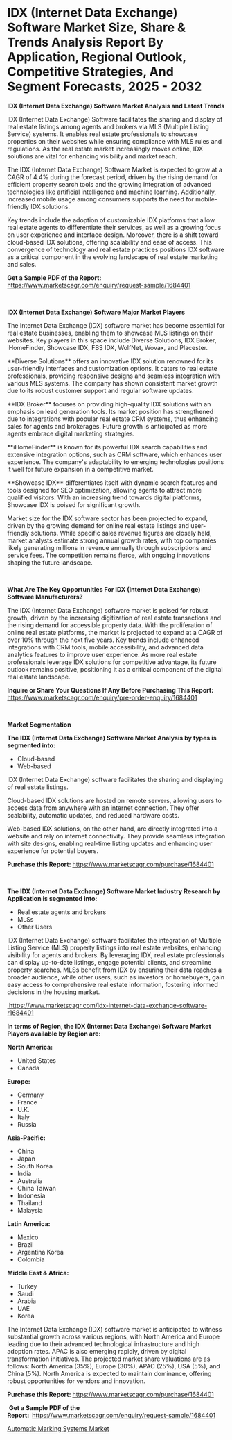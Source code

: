 <p><h1>IDX (Internet Data Exchange) Software Market Size, Share & Trends Analysis Report By Application, Regional Outlook, Competitive Strategies, And Segment Forecasts, 2025 - 2032</h1></p><p><strong>IDX (Internet Data Exchange) Software Market Analysis and Latest Trends</strong></p>
<p><p>IDX (Internet Data Exchange) Software facilitates the sharing and display of real estate listings among agents and brokers via MLS (Multiple Listing Service) systems. It enables real estate professionals to showcase properties on their websites while ensuring compliance with MLS rules and regulations. As the real estate market increasingly moves online, IDX solutions are vital for enhancing visibility and market reach.</p><p>The IDX (Internet Data Exchange) Software Market is expected to grow at a CAGR of 4.4% during the forecast period, driven by the rising demand for efficient property search tools and the growing integration of advanced technologies like artificial intelligence and machine learning. Additionally, increased mobile usage among consumers supports the need for mobile-friendly IDX solutions.</p><p>Key trends include the adoption of customizable IDX platforms that allow real estate agents to differentiate their services, as well as a growing focus on user experience and interface design. Moreover, there is a shift toward cloud-based IDX solutions, offering scalability and ease of access. This convergence of technology and real estate practices positions IDX software as a critical component in the evolving landscape of real estate marketing and sales.</p></p>
<p><strong>Get a Sample PDF of the Report:&nbsp;</strong> <a href="https://www.marketscagr.com/enquiry/request-sample/1684401?utm_campaign=2998&utm_medium=2&utm_source=Github&utm_content=ia&utm_term=26032025&utm_id=idx-internet-data-exchange-software">https://www.marketscagr.com/enquiry/request-sample/1684401</a></p>
<p>&nbsp;</p>
<p><strong>IDX (Internet Data Exchange) Software Major Market Players</strong></p>
<p><p>The Internet Data Exchange (IDX) software market has become essential for real estate businesses, enabling them to showcase MLS listings on their websites. Key players in this space include Diverse Solutions, IDX Broker, iHomeFinder, Showcase IDX, FBS IDX, WolfNet, Wovax, and Placester.</p><p>**Diverse Solutions** offers an innovative IDX solution renowned for its user-friendly interfaces and customization options. It caters to real estate professionals, providing responsive designs and seamless integration with various MLS systems. The company has shown consistent market growth due to its robust customer support and regular software updates. </p><p>**IDX Broker** focuses on providing high-quality IDX solutions with an emphasis on lead generation tools. Its market position has strengthened due to integrations with popular real estate CRM systems, thus enhancing sales for agents and brokerages. Future growth is anticipated as more agents embrace digital marketing strategies.</p><p>**iHomeFinder** is known for its powerful IDX search capabilities and extensive integration options, such as CRM software, which enhances user experience. The company's adaptability to emerging technologies positions it well for future expansion in a competitive market.</p><p>**Showcase IDX** differentiates itself with dynamic search features and tools designed for SEO optimization, allowing agents to attract more qualified visitors. With an increasing trend towards digital platforms, Showcase IDX is poised for significant growth.</p><p>Market size for the IDX software sector has been projected to expand, driven by the growing demand for online real estate listings and user-friendly solutions. While specific sales revenue figures are closely held, market analysts estimate strong annual growth rates, with top companies likely generating millions in revenue annually through subscriptions and service fees. The competition remains fierce, with ongoing innovations shaping the future landscape.</p></p>
<p>&nbsp;</p>
<p><strong>What Are The Key Opportunities For IDX (Internet Data Exchange) Software Manufacturers?</strong></p>
<p><p>The IDX (Internet Data Exchange) software market is poised for robust growth, driven by the increasing digitization of real estate transactions and the rising demand for accessible property data. With the proliferation of online real estate platforms, the market is projected to expand at a CAGR of over 10% through the next five years. Key trends include enhanced integrations with CRM tools, mobile accessibility, and advanced data analytics features to improve user experience. As more real estate professionals leverage IDX solutions for competitive advantage, its future outlook remains positive, positioning it as a critical component of the digital real estate landscape.</p></p>
<p><strong>Inquire or Share Your Questions If Any Before Purchasing This Report:</strong> <a href="https://www.marketscagr.com/enquiry/pre-order-enquiry/1684401?utm_campaign=2998&utm_medium=2&utm_source=Github&utm_content=ia&utm_term=26032025&utm_id=idx-internet-data-exchange-software">https://www.marketscagr.com/enquiry/pre-order-enquiry/1684401</a></p>
<p>&nbsp;</p>
<p><strong>Market Segmentation</strong></p>
<p><strong>The IDX (Internet Data Exchange) Software Market Analysis by types is segmented into:</strong></p>
<p><ul><li>Cloud-based</li><li>Web-based</li></ul></p>
<p><p>IDX (Internet Data Exchange) software facilitates the sharing and displaying of real estate listings. </p><p>Cloud-based IDX solutions are hosted on remote servers, allowing users to access data from anywhere with an internet connection. They offer scalability, automatic updates, and reduced hardware costs. </p><p>Web-based IDX solutions, on the other hand, are directly integrated into a website and rely on internet connectivity. They provide seamless integration with site designs, enabling real-time listing updates and enhancing user experience for potential buyers.</p></p>
<p><strong>Purchase this Report:&nbsp;</strong><a href="https://www.marketscagr.com/purchase/1684401?utm_campaign=2998&utm_medium=2&utm_source=Github&utm_content=ia&utm_term=26032025&utm_id=idx-internet-data-exchange-software">https://www.marketscagr.com/purchase/1684401</a></p>
<p>&nbsp;</p>
<p><strong>The IDX (Internet Data Exchange) Software Market Industry Research by Application is segmented into:</strong></p>
<p><ul><li>Real estate agents and brokers</li><li>MLSs</li><li>Other Users</li></ul></p>
<p><p>IDX (Internet Data Exchange) software facilitates the integration of Multiple Listing Service (MLS) property listings into real estate websites, enhancing visibility for agents and brokers. By leveraging IDX, real estate professionals can display up-to-date listings, engage potential clients, and streamline property searches. MLSs benefit from IDX by ensuring their data reaches a broader audience, while other users, such as investors or homebuyers, gain easy access to comprehensive real estate information, fostering informed decisions in the housing market.</p></p>
<p><a href="https://www.marketscagr.com/idx-internet-data-exchange-software-r1684401?utm_campaign=2998&utm_medium=2&utm_source=Github&utm_content=ia&utm_term=26032025&utm_id=idx-internet-data-exchange-software">&nbsp;https://www.marketscagr.com/idx-internet-data-exchange-software-r1684401</a></p>
<p><strong>In terms of Region, the IDX (Internet Data Exchange) Software Market Players available by Region are:</strong></p>
<p>
    <p> <strong> North America: </strong>
        <ul>
            <li>United States</li>
            <li>Canada</li>
        </ul>
        </p> 
    <p> <strong> Europe: </strong>
        <ul>
            <li>Germany</li>
            <li>France</li>
            <li>U.K.</li>
            <li>Italy</li>
            <li>Russia</li>
        </ul>
        </p> 
    <p> <strong> Asia-Pacific: </strong>
        <ul>
            <li>China</li>
            <li>Japan</li>
            <li>South Korea</li>
            <li>India</li>
            <li>Australia</li>
            <li>China Taiwan</li>
            <li>Indonesia</li>
            <li>Thailand</li>
            <li>Malaysia</li>
        </ul>
        </p> 
    <p> <strong> Latin America: </strong>
        <ul>
            <li>Mexico</li>
            <li>Brazil</li>
            <li>Argentina Korea</li>
            <li>Colombia</li>
        </ul>
        </p> 
    <p> <strong> Middle East & Africa: </strong>
        <ul>
            <li>Turkey</li>
            <li>Saudi</li>
            <li>Arabia</li>
            <li>UAE</li>
            <li>Korea</li>
        </ul>
    </p>
    </p>
<p><p>The Internet Data Exchange (IDX) software market is anticipated to witness substantial growth across various regions, with North America and Europe leading due to their advanced technological infrastructure and high adoption rates. APAC is also emerging rapidly, driven by digital transformation initiatives. The projected market share valuations are as follows: North America (35%), Europe (30%), APAC (25%), USA (5%), and China (5%). North America is expected to maintain dominance, offering robust opportunities for vendors and innovation.</p></p>
<p><strong>Purchase this Report: </strong><a href="https://www.marketscagr.com/purchase/1684401?utm_campaign=2998&utm_medium=2&utm_source=Github&utm_content=ia&utm_term=26032025&utm_id=idx-internet-data-exchange-software">https://www.marketscagr.com/purchase/1684401</a></p>
<p>&nbsp;<strong>Get a Sample PDF of the Report:&nbsp;&nbsp;</strong><a href="https://www.marketscagr.com/enquiry/request-sample/1684401?utm_campaign=2998&utm_medium=2&utm_source=Github&utm_content=ia&utm_term=26032025&utm_id=idx-internet-data-exchange-software">https://www.marketscagr.com/enquiry/request-sample/1684401</a></p>
<p><strong></strong></p>
<p><p><a href="https://github.com/kaqiewan/Market-Research-Report-List-1/blob/main/automatic-marking-systems-market.md?utm_campaign=2998&utm_medium=2&utm_source=Github&utm_content=ia&utm_term=26032025&utm_id=idx-internet-data-exchange-software">Automatic Marking Systems Market</a></p></p>